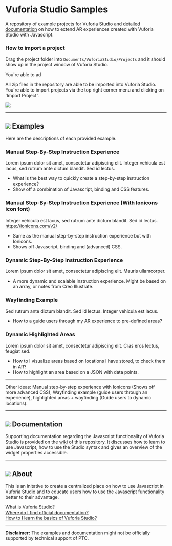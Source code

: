 # Vuforia Studio Samples

A repository of example projects for Vuforia Studio and [detailed documentation](https://github.com/patrickscheper/vuforiastudio/wiki) on how to extend AR experiences created with Vuforia Studio with Javascript.

### How to import a project

Drag the project folder into `Documents/VuforiaStudio/Projects` and it should show up in the project window of Vuforia Studio.

You're able to ad

All zip files in the repository are able to be imported into Vuforia Studio. You're able to import projects via the top right corner menu and clicking on 'Import Project'.

![](https://i.gyazo.com/dd7bc15c94f593a3c0a0636481983dcc.gif)

---
## ![](https://placehold.it/16/5BB73B/ffffff?text=+) Examples

Here are the descriptions of each provided example.

###  Manual Step-By-Step Instruction Experience
Lorem ipsum dolor sit amet, consectetur adipiscing elit. Integer vehicula est lacus, sed rutrum ante dictum blandit. Sed id lectus. 

- What is the best way to quickly create a step-by-step instruction experience?
- Show off a combination of Javascript, binding and CSS features.

### Manual Step-By-Step Instruction Experience (With Ionicons icon font)
Integer vehicula est lacus, sed rutrum ante dictum blandit. Sed id lectus. 
https://ionicons.com/v2/

- Same as the manual step-by-step instruction experience but with Ionicons.
- Shows off Javascript, binding and (advanced) CSS.

### Dynamic Step-By-Step Instruction Experience
Lorem ipsum dolor sit amet, consectetur adipiscing elit. Mauris ullamcorper. 

- A more dynamic and scalable instruction experience. Might be based on an array, or notes from Creo Illustrate.

### Wayfinding Example
Sed rutrum ante dictum blandit. Sed id lectus. Integer vehicula est lacus.

- How to a guide users through my AR experience to pre-defined areas?

### Dynamic Highlighted Areas
Lorem ipsum dolor sit amet, consectetur adipiscing elit. Cras eros lectus, feugiat sed. 

- How to I visualize areas based on locations I have stored, to check them in AR?
- How to highlight an area based on a JSON with data points.

---

Other ideas: Manual step-by-step experience with Ionicons (Shows off more advanced CSS), Wayfinding example (guide users through an experience), highlighted areas + wayfinding (Guide users to dynamic locations).

---

## ![](https://placehold.it/16/F1B434/ffffff?text=+) Documentation

Supporting documentation regarding the Javascript functionality of Vuforia Studio is provided on the [wiki](https://github.com/patrickscheper/vuforiastudio/wiki) of this repository. It discusses how to learn to use Javascript, how to use the Studio syntax and gives an overview of the widget properties accessible.

---

## ![](https://placehold.it/16/236192/ffffff?text=+) About

This is an initative to create a centralized place on how to use Javascript in Vuforia Studio and to educate users how to use the Javascript functionality better to their advantage.

[What is Vuforia Studio?](https://www.ptc.com/en/products/augmented-reality/vuforia-studio) <br/>
[Where do I find official documentation?](https://support.ptc.com/help/vuforia/studio/en/#page/Studio_Help_Center%2FWelcome.html%23) <br/>
[How to I learn the basics of Vuforia Studio?](https://support.ptc.com/help/vuforia/studio/en/#page/Studio_Help_Center%2FTutorialWelcome.html%23)

---

**Disclaimer:** The examples and documentation might not be officially supported by technical support of PTC.


